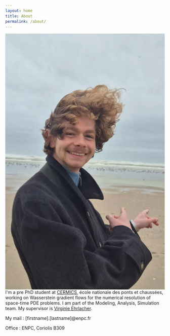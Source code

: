 ```yaml
---
layout: home
title: About
permalink: /about/
---
```



<img src="/images/beach-me.jpeg" alt="Myself" align="right" style="width:697px; height=1116px">

I'm a pre PhD student at [CERMICS](https://cermics-lab.enpc.fr), école nationale des ponts et chaussées, working on Wasserstein gradient flows for the numerical resolution of space-time PDE problems. I am part of the Modeling, Analysis, Simulation team. My supervisor is [Virginie Ehrlacher](https://team.inria.fr/matherials/team-members/virginie-ehrlacher-galland/).

My mail : [firstname].[lastname]@enpc.fr

Office : ENPC, Coriolis B309 